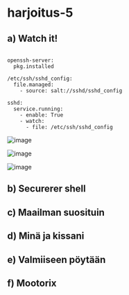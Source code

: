# harjoitus-5



## a) Watch it!




```

openssh-server:
  pkg.installed

/etc/ssh/sshd_config:
  file.managed:
    - source: salt://sshd/sshd_config

sshd:
  service.running:
    - enable: True
    - watch:
      - file: /etc/ssh/sshd_config

```

![image](https://user-images.githubusercontent.com/93308960/144072969-2c7bf144-d69a-40d2-9cad-6a9de30e56f0.png)



![image](https://user-images.githubusercontent.com/93308960/144073441-0bfe2f2e-ffe4-4a68-b996-5d5df56c1c2f.png)


![image](https://user-images.githubusercontent.com/93308960/144073635-e597f97c-6cf8-4106-a2a1-9f114399a5cd.png)



## b) Securerer shell




## c) Maailman suosituin





## d) Minä ja kissani



## e) Valmiiseen pöytään




## f) Mootorix
